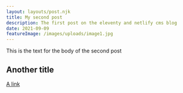 ```yaml
---
layout: layouts/post.njk
title: My second post
description: The first post on the eleventy and netlify cms blog
date: 2021-09-09
featureImage: /images/uploads/image1.jpg
---
```


This is the text for the body of the second post

## Another title
[A link](https://www.11ty.dev/docs/filters/url/)